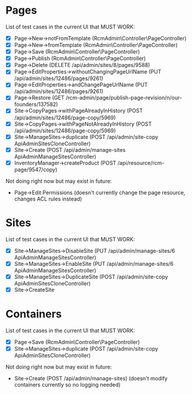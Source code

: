 # Pages
List of test cases in the current UI that MUST WORK:
- [x] Page->New->notFromTemplate (RcmAdmin\Controller\PageController)
- [x] Page->New->fromTemplate (RcmAdmin\Controller\PageController)
- [x] Page->Save (RcmAdmin\Controller\PageController)
- [x] Page->Publish (RcmAdmin\Controller\PageController)
- [x] Page->Delete (DELETE /api/admin/sites/8/pages/9588)
- [x] Page->EditProperties->withoutChangingPageUrlName (PUT /api/admin/sites/12486/pages/9261)
- [x] Page->EditProperties->andChangePageUrlName (PUT /api/admin/sites/12486/pages/9261)
- [x] Page->Restore (GET /rcm-admin/page/publish-page-revision/n/our-founders/137582)
- [x] Site->CopyPages->withPageAlreadyInHistory (POST /api/admin/sites/12486/page-copy/5969)
- [x] Site->CopyPages->withPageNotAlreadyInHistory (POST /api/admin/sites/12486/page-copy/5969)
- [x] Site->ManageSites->duplicate (POST /api/admin/site-copy ApiAdminSitesCloneController)
- [x] Site->Create (POST /api/admin/manage-sites ApiAdminManageSitesController)
- [x] InventoryManager->createProduct (POST /api/resource/rcm-page/9547/copy)

Not doing right now but may exist in future:
- Page->Edit Permissions (doesn't currently change the page resource, changes ACL rules instead)

# Sites
List of test cases in the current UI that MUST WORK:
- [x] Site->ManageSites->DisableSite (PUT /api/admin/manage-sites/6 ApiAdminManageSitesController)
- [x] Site->ManageSites->EnableSite (PUT /api/admin/manage-sites/6 ApiAdminManageSitesController)
- [x] Site->ManageSites->DuplicateSite (POST /api/admin/site-copy ApiAdminSitesCloneController)
- [x] Site->CreateSite

# Containers
List of test cases in the current UI that MUST WORK:
- [x] Page->Save (RcmAdmin\Controller\PageController)
- [x] Site->ManageSites->duplicate (POST /api/admin/site-copy ApiAdminSitesCloneController)

Not doing right now but may exist in future:
- Site->Create (POST /api/admin/manage-sites) (doesn't modify containers currently so no logging needed)
